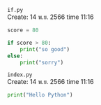 `if.py`<br>
Create: 14 พ.ย. 2566 time 11:16<br>
```py
score = 80

if score > 80:
    print("so good")
else:
    print("sorry")

```
`index.py`<br>
Create: 14 พ.ย. 2566 time 11:16<br>
```py
print("Hello Python")

```
